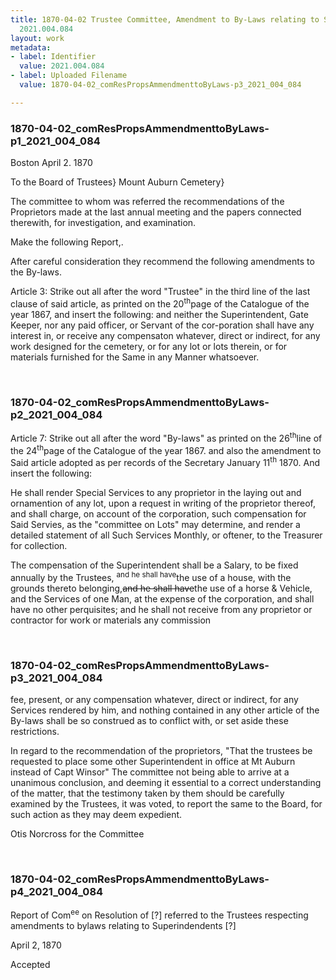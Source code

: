 ```yaml
---
title: 1870-04-02 Trustee Committee, Amendment to By-Laws relating to Superintendent,
  2021.004.084
layout: work
metadata:
- label: Identifier
  value: 2021.004.084
- label: Uploaded Filename
  value: 1870-04-02_comResPropsAmmendmenttoByLaws-p3_2021_004_084

---
```

<div class="pages">
<div id="page-1776021">
<h3><a name="page-1776021">1870-04-02_comResPropsAmmendmenttoByLaws-p1_2021_004_084</a></h3>
<div class="page-content">
<p>Boston April 2. 1870</p>
<p>To the Board of Trustees}<span class='line-break'> </span>Mount Auburn Cemetery}</p>
<p>The committee to whom <span class='line-break'> </span>was referred the recommendations of the Proprietors <span class='line-break'> </span>made at the last annual meeting and the papers<span class='line-break'> </span>connected therewith, for investigation, and examination.</p>
<p>Make the following Report,.</p>
<p>After careful consideration they recommend the following <span class='line-break'> </span>amendments to the By-laws.</p>
<p>Article 3:  Strike out all after the word "Trustee" in the <span class='line-break'> </span>third line of the last clause of said article, as printed<span class='line-break'> </span>on the 20<sup>th</sup>page of the Catalogue of the year 1867, and <span class='line-break'> </span>insert the following:  and neither the Superintendent,<span class='line-break'> </span>Gate Keeper, nor any paid officer, or Servant of the cor<span class='line-break'></span>-poration shall have any interest in, or receive any <span class='line-break'> </span>compensaton whatever, direct or indirect, for any work <span class='line-break'> </span>designed for the cemetery, or for any lot or lots therein,<span class='line-break'> </span>or for materials furnished for the Same in any Manner <span class='line-break'> </span>whatsoever.</p>
</div>
</div>
<br />
<div id="page-1776022">
<h3><a name="page-1776022">1870-04-02_comResPropsAmmendmenttoByLaws-p2_2021_004_084</a></h3>
<div class="page-content">
<p>Article 7:  Strike out all after the word "By-laws" as <span class='line-break'> </span>printed on the 26<sup>th</sup>line of the 24<sup>th</sup>page of the Catalogue <span class='line-break'> </span>of the year 1867.  and also the amendment to Said <span class='line-break'> </span>article adopted as per records of the Secretary January <span class='line-break'> </span>11<sup>th</sup> 1870.  And insert the following:</p>
<p>He shall render Special Services to any proprietor in the <span class='line-break'> </span>laying out and ornamention of any lot, upon a request <span class='line-break'> </span>in writing of the proprietor thereof, and shall charge, on<span class='line-break'> </span>account of the corporation, such compensation for Said <span class='line-break'> </span>Servies, as the "committee on Lots" may determine, and <span class='line-break'> </span>render a detailed statement of all Such Services Monthly,<span class='line-break'> </span>or oftener, to the Treasurer for collection.</p>
<p>The compensation of the Superintendent shall be a Salary,<span class='line-break'> </span>to be fixed annually by the Trustees, <sup>and he shall have</sup>the use of a house,<span class='line-break'> </span>with the grounds thereto belonging,<del>and he shall have</del>the use of a horse &amp; Vehicle, and the Services of one Man, <span class='line-break'> </span>at the expense of the  corporation, and shall have no <span class='line-break'> </span>other perquisites;  and he shall not receive from any<span class='line-break'> </span>proprietor or contractor for work or materials any commission</p>
</div>
</div>
<br />
<div id="page-1776023">
<h3><a name="page-1776023">1870-04-02_comResPropsAmmendmenttoByLaws-p3_2021_004_084</a></h3>
<div class="page-content">
<p>fee, present, or any compensation whatever, direct or<span class='line-break'> </span>indirect, for any Services rendered by him, and nothing <span class='line-break'> </span>contained in any other article of the By-laws shall be <span class='line-break'> </span>so construed as to conflict with, or set aside these <span class='line-break'> </span>restrictions.</p>
<p>In regard to the recommendation of the proprietors, <span class='line-break'> </span>"That the trustees be requested to place some other Super<span class='line-break'></span>intendent in office at Mt Auburn instead of Capt<span class='line-break'> </span>Winsor"  The committee not being able to arrive at a<span class='line-break'> </span>unanimous conclusion, and deeming it essential <span class='line-break'> </span>to a correct understanding of the matter, that the testimony <span class='line-break'> </span>taken by them should be carefully examined by the Trustees, <span class='line-break'> </span>it was voted, to report the same to the Board, for <span class='line-break'> </span>such action as they may deem expedient.</p>
<p>Otis Norcross<span class='line-break'> </span>for the Committee<span class='line-break'> </span></p>
</div>
</div>
<br />
<div id="page-1776024">
<h3><a name="page-1776024">1870-04-02_comResPropsAmmendmenttoByLaws-p4_2021_004_084</a></h3>
<div class="page-content">
<p>Report of Com<sup>ee</sup> on Resolution<span class='line-break'> </span>of [?] referred to the <span class='line-break'> </span>Trustees respecting amend<span class='line-break'></span>ments to bylaws relating to<span class='line-break'> </span>Superindendents [?]</p>
<p>April 2, 1870</p>
<p>Accepted </p>
</div>
</div>
<br />
</div>
